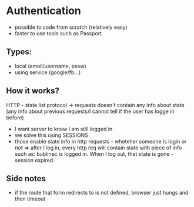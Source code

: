 # Authentication

- possible to code from scratch (relatively easy)
- faster to use tools such as Passport

## Types: 
- local (email/username, pssw)
- using service (google/fb...)

## How it works? 
HTTP - state list protocol -> requests doesn't contain any info about state 
(any info about previous requests/I cannot tell if the user has logge in before)

- I want server to know I am still logged in
- we solve this using SESSIONS
- those enable state info in http requests - wheteher someone is login or not
=> after I log in, every http req will contain state with piece of info such as: bublinec is logged in. When I log out, that state is gone - session expired.

## Side notes
- if the route that form redirects to is not defined, browser just hungs and then timeout